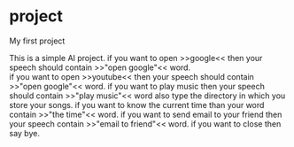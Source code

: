 # project
My first project

This is a simple AI project.
if you want to open >>google<< then your speech should contain >>"open google"<< word.<br />
if you want to open >>youtube<< then your speech should contain >>"open google"<< word.
if you want to play music then your speech should contain >>"play music"<< word also type the directory in which you store your songs.
if you want to know the current time than your word contain >>"the time"<< word.
if you want to send email to your friend then your speech contain >>"email to friend"<< word.
if you want to close then say bye.
